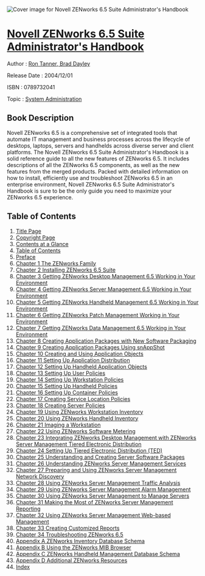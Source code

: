 ![Cover image for Novell ZENworks 6.5 Suite Administrator&#39;s Handbook](https://imgdetail.ebookreading.net/cover/cover/system_admin/EB0789732041.jpg)

[Novell ZENworks 6.5 Suite Administrator&#39;s Handbook](https://ebookreading.net/view/book/Novell+ZENworks+6.5+Suite+Administrator%26%2339%3Bs+Handbook-EB0789732041_1.html "Novell ZENworks 6.5 Suite Administrator&#39;s Handbook")
====================================================================================================================

Author : [Ron Tanner](https://ebookreading.net/search/author/Ron+Tanner),[ Brad Dayley](https://ebookreading.net/search/author/+Brad+Dayley)

Release Date : 2004/12/01

ISBN : 0789732041

Topic : [System Administration](https://ebookreading.net/search/category/system-administration)

Book Description
-----------------

Novell ZENworks 6.5 is a comprehensive set of integrated tools that automate IT management and business processes across the lifecycle of desktops, laptops, servers and handhelds across diverse server and client platforms. The Novell ZENworks 6.5 Suite Administrator's Handbook is a solid reference guide to all the new features of ZENworks 6.5. It includes descriptions of all the ZENworks 6.5 components, as well as the new features from the merged products. Packed with detailed information on how to install, efficiently use and troubleshoot ZENworks 6.5 in an enterprise environment, Novell ZENworks 6.5 Suite Administrator's Handbook is sure to be the only guide you need to maximize your ZENworks 6.5 experience.
              
Table of Contents
-----------------

1. [Title Page](https://ebookreading.net/view/book/Novell+ZENworks+6.5+Suite+Administrator%26%2339%3Bs+Handbook-EB0789732041_2.html)
1. [Copyright Page](https://ebookreading.net/view/book/Novell+ZENworks+6.5+Suite+Administrator%26%2339%3Bs+Handbook-EB0789732041_2.html#id371254)
1. [Contents at a Glance](https://ebookreading.net/view/book/Novell+ZENworks+6.5+Suite+Administrator%26%2339%3Bs+Handbook-EB0789732041_3.html)
1. [Table of Contents](https://ebookreading.net/view/book/Novell+ZENworks+6.5+Suite+Administrator%26%2339%3Bs+Handbook-EB0789732041_4.html)
1. [Preface](https://ebookreading.net/view/book/Novell+ZENworks+6.5+Suite+Administrator%26%2339%3Bs+Handbook-EB0789732041_5.html)
1. [Chapter 1 The ZENworks Family](https://ebookreading.net/view/book/Novell+ZENworks+6.5+Suite+Administrator%26%2339%3Bs+Handbook-EB0789732041_10.html)
1. [Chapter 2 Installing ZENworks 6.5 Suite](https://ebookreading.net/view/book/Novell+ZENworks+6.5+Suite+Administrator%26%2339%3Bs+Handbook-EB0789732041_11.html)
1. [Chapter 3 Getting ZENworks Desktop Management 6.5 Working in Your Environment](https://ebookreading.net/view/book/Novell+ZENworks+6.5+Suite+Administrator%26%2339%3Bs+Handbook-EB0789732041_13.html)
1. [Chapter 4 Getting ZENworks Server Management 6.5 Working in Your Environment](https://ebookreading.net/view/book/Novell+ZENworks+6.5+Suite+Administrator%26%2339%3Bs+Handbook-EB0789732041_14.html)
1. [Chapter 5 Getting ZENworks Handheld Management 6.5 Working in Your Environment](https://ebookreading.net/view/book/Novell+ZENworks+6.5+Suite+Administrator%26%2339%3Bs+Handbook-EB0789732041_15.html)
1. [Chapter 6 Getting ZENworks Patch Management Working in Your Environment](https://ebookreading.net/view/book/Novell+ZENworks+6.5+Suite+Administrator%26%2339%3Bs+Handbook-EB0789732041_16.html)
1. [Chapter 7 Getting ZENworks Data Management 6.5 Working in Your Environment](https://ebookreading.net/view/book/Novell+ZENworks+6.5+Suite+Administrator%26%2339%3Bs+Handbook-EB0789732041_17.html)
1. [Chapter 8 Creating Application Packages with New Software Packaging](https://ebookreading.net/view/book/Novell+ZENworks+6.5+Suite+Administrator%26%2339%3Bs+Handbook-EB0789732041_18.html)
1. [Chapter 9 Creating Application Packages Using snAppShot](https://ebookreading.net/view/book/Novell+ZENworks+6.5+Suite+Administrator%26%2339%3Bs+Handbook-EB0789732041_19.html)
1. [Chapter 10 Creating and Using Application Objects](https://ebookreading.net/view/book/Novell+ZENworks+6.5+Suite+Administrator%26%2339%3Bs+Handbook-EB0789732041_20.html)
1. [Chapter 11 Setting Up Application Distribution](https://ebookreading.net/view/book/Novell+ZENworks+6.5+Suite+Administrator%26%2339%3Bs+Handbook-EB0789732041_21.html)
1. [Chapter 12 Setting Up Handheld Application Objects](https://ebookreading.net/view/book/Novell+ZENworks+6.5+Suite+Administrator%26%2339%3Bs+Handbook-EB0789732041_22.html)
1. [Chapter 13 Setting Up User Policies](https://ebookreading.net/view/book/Novell+ZENworks+6.5+Suite+Administrator%26%2339%3Bs+Handbook-EB0789732041_23.html)
1. [Chapter 14 Setting Up Workstation Policies](https://ebookreading.net/view/book/Novell+ZENworks+6.5+Suite+Administrator%26%2339%3Bs+Handbook-EB0789732041_24.html)
1. [Chapter 15 Setting Up Handheld Policies](https://ebookreading.net/view/book/Novell+ZENworks+6.5+Suite+Administrator%26%2339%3Bs+Handbook-EB0789732041_25.html)
1. [Chapter 16 Setting Up Container Policies](https://ebookreading.net/view/book/Novell+ZENworks+6.5+Suite+Administrator%26%2339%3Bs+Handbook-EB0789732041_26.html)
1. [Chapter 17 Creating Service Location Policies](https://ebookreading.net/view/book/Novell+ZENworks+6.5+Suite+Administrator%26%2339%3Bs+Handbook-EB0789732041_27.html)
1. [Chapter 18 Creating Server Policies](https://ebookreading.net/view/book/Novell+ZENworks+6.5+Suite+Administrator%26%2339%3Bs+Handbook-EB0789732041_28.html)
1. [Chapter 19 Using ZENworks Workstation Inventory](https://ebookreading.net/view/book/Novell+ZENworks+6.5+Suite+Administrator%26%2339%3Bs+Handbook-EB0789732041_29.html)
1. [Chapter 20 Using ZENworks Handheld Inventory](https://ebookreading.net/view/book/Novell+ZENworks+6.5+Suite+Administrator%26%2339%3Bs+Handbook-EB0789732041_30.html)
1. [Chapter 21 Imaging a Workstation](https://ebookreading.net/view/book/Novell+ZENworks+6.5+Suite+Administrator%26%2339%3Bs+Handbook-EB0789732041_31.html)
1. [Chapter 22 Using ZENworks Software Metering](https://ebookreading.net/view/book/Novell+ZENworks+6.5+Suite+Administrator%26%2339%3Bs+Handbook-EB0789732041_32.html)
1. [Chapter 23 Integrating ZENworks Desktop Management with ZENworks Server Management Tiered Electronic Distribution](https://ebookreading.net/view/book/Novell+ZENworks+6.5+Suite+Administrator%26%2339%3Bs+Handbook-EB0789732041_33.html)
1. [Chapter 24 Setting Up Tiered Electronic Distribution (TED)](https://ebookreading.net/view/book/Novell+ZENworks+6.5+Suite+Administrator%26%2339%3Bs+Handbook-EB0789732041_34.html)
1. [Chapter 25 Understanding and Creating Server Software Packages](https://ebookreading.net/view/book/Novell+ZENworks+6.5+Suite+Administrator%26%2339%3Bs+Handbook-EB0789732041_35.html)
1. [Chapter 26 Understanding ZENworks Server Management Services](https://ebookreading.net/view/book/Novell+ZENworks+6.5+Suite+Administrator%26%2339%3Bs+Handbook-EB0789732041_36.html)
1. [Chapter 27 Preparing and Using ZENworks Server Management Network Discovery](https://ebookreading.net/view/book/Novell+ZENworks+6.5+Suite+Administrator%26%2339%3Bs+Handbook-EB0789732041_37.html)
1. [Chapter 28 Using ZENworks Server Management Traffic Analysis](https://ebookreading.net/view/book/Novell+ZENworks+6.5+Suite+Administrator%26%2339%3Bs+Handbook-EB0789732041_38.html)
1. [Chapter 29 Using ZENworks Server Management Alarm Management](https://ebookreading.net/view/book/Novell+ZENworks+6.5+Suite+Administrator%26%2339%3Bs+Handbook-EB0789732041_39.html)
1. [Chapter 30 Using ZENworks Server Management to Manage Servers](https://ebookreading.net/view/book/Novell+ZENworks+6.5+Suite+Administrator%26%2339%3Bs+Handbook-EB0789732041_40.html)
1. [Chapter 31 Making the Most of ZENworks Server Management Reporting](https://ebookreading.net/view/book/Novell+ZENworks+6.5+Suite+Administrator%26%2339%3Bs+Handbook-EB0789732041_41.html)
1. [Chapter 32 Using ZENworks Server Management Web-based Management](https://ebookreading.net/view/book/Novell+ZENworks+6.5+Suite+Administrator%26%2339%3Bs+Handbook-EB0789732041_42.html)
1. [Chapter 33 Creating Customized Reports](https://ebookreading.net/view/book/Novell+ZENworks+6.5+Suite+Administrator%26%2339%3Bs+Handbook-EB0789732041_43.html)
1. [Chapter 34 Troubleshooting ZENworks 6.5](https://ebookreading.net/view/book/Novell+ZENworks+6.5+Suite+Administrator%26%2339%3Bs+Handbook-EB0789732041_44.html)
1. [Appendix A ZENworks Inventory Database Schema](https://ebookreading.net/view/book/Novell+ZENworks+6.5+Suite+Administrator%26%2339%3Bs+Handbook-EB0789732041_45.html)
1. [Appendix B Using the ZENworks MIB Browser](https://ebookreading.net/view/book/Novell+ZENworks+6.5+Suite+Administrator%26%2339%3Bs+Handbook-EB0789732041_46.html)
1. [Appendix C ZENworks Handheld Management Database Schema](https://ebookreading.net/view/book/Novell+ZENworks+6.5+Suite+Administrator%26%2339%3Bs+Handbook-EB0789732041_47.html)
1. [Appendix D Additional ZENworks Resources](https://ebookreading.net/view/book/Novell+ZENworks+6.5+Suite+Administrator%26%2339%3Bs+Handbook-EB0789732041_48.html)
1. [Index](https://ebookreading.net/view/book/Novell+ZENworks+6.5+Suite+Administrator%26%2339%3Bs+Handbook-EB0789732041_49.html)
